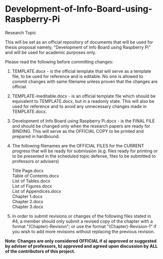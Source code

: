 # Development-of-Info-Board-using-Raspberry-Pi
Research Topic

This will be set as an official repository of documents that will be used for thesis proposal namely, "Development of Info Board using Raspberry Pi" and will be used for academic purposes only.

Please read the following before committing changes:

1. TEMPLATE.docx - is the official template that will serve as a template file, to be used for reference and is editable. No one is allowed to commit changes with same filename unless proven that the changes are official.
2. TEMPLATE-ineditable.docx - is an official template file which should be equivalent to TEMPLATE.docx, but in a readonly state. This will also be used for reference and to avoid any unnecessary changes made in TEMPLATE.docx.
3. Development of Info Board using Raspberry Pi.docx -  is the FINAL FILE and should be changed only when the research papers are ready for BINDING. This will serve as the OFFICIAL COPY to be printed and prepared in hardbound.
4. The following filenames are the OFFICIAL FILES for the CURRENT progress that will be ready for submission (e.g. files ready for printing or to be presented in the scheduled topic defense, files to be submitted to professors or advisers)

	Title Page.docx<br>
	Table of Contents.docx<br>
	List of Tables.docx<br>
	List of Figures.docx<br>
	List of Appendices.docx<br>
	Chapter 1.docx<br>
	Chapter 2.docx<br>
	Chapter 3.docx<br>

5. In order to submit revisions or changes of the following files stated in #4, a member should only submit a revised copy of the chapter with a format "(Chapter)-Revision"; or use the format "(Chapter)-Revision-1" if you wish to add more revisions without replacing the previous revision.

**Note: Changes are only considered OFFICIAL if a) approved or suggested by adviser of professors, b) approved and agreed upon discussion by ALL of the contributors of this project.**
